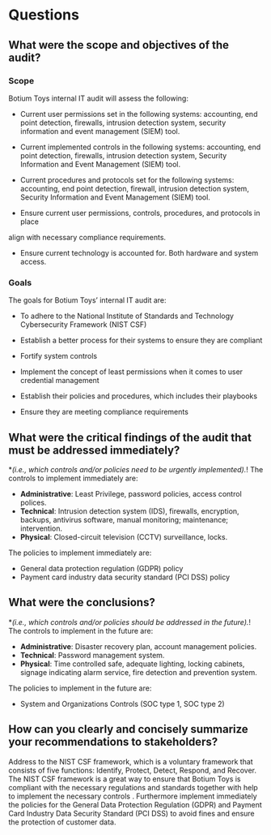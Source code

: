 # Questions

## What were the scope and objectives of the audit?

### Scope

Botium Toys internal IT audit will assess the following:
- Current user permissions set in the following systems: accounting, end point
detection, firewalls, intrusion detection system, security information and event
management (SIEM) tool.

- Current implemented controls in the following systems: accounting, end point
detection, firewalls, intrusion detection system, Security Information and Event
Management (SIEM) tool.

- Current procedures and protocols set for the following systems: accounting,
end point detection, firewall, intrusion detection system, Security Information
and Event Management (SIEM) tool.

- Ensure current user permissions, controls, procedures, and protocols in place

align with necessary compliance requirements.
- Ensure current technology is accounted for. Both hardware and system access.

### Goals
The goals for Botium Toys’ internal IT audit are:

- To adhere to the National Institute of Standards and Technology Cybersecurity
Framework (NIST CSF)

- Establish a better process for their systems to ensure they are compliant

- Fortify system controls

- Implement the concept of least permissions when it comes to user credential
management

- Establish their policies and procedures, which includes their playbooks

- Ensure they are meeting compliance requirements

## What were the critical findings of the audit that must be addressed immediately?
*_(i.e., which controls and/or policies need to be urgently implemented)._!
The controls to implement immediately are:
- **Administrative**: Least Privilege, password policies, access control polices.
- **Technical**: Intrusion detection system (IDS), firewalls, encryption, backups, antivirus software, manual monitoring; maintenance; intervention.
- **Physical**: Closed-circuit television (CCTV) surveillance, locks.

The policies to implement immediately are:
- General data protection regulation (GDPR) policy
- Payment card industry data security standard (PCI DSS) policy


## What were the conclusions?
*_(i.e., which controls and/or policies should be addressed in the future)._!
The controls to implement in the future are:
- **Administrative**: Disaster recovery plan, account management policies.
- **Technical**: Password management system.
- **Physical**: Time controlled safe, adequate lighting, locking cabinets, signage indicating alarm service, fire detection and prevention system.

The policies to implement in the future are:
- System and Organizations Controls (SOC type 1, SOC type 2)


## How can you clearly and concisely summarize your recommendations to stakeholders?

Address to the NIST CSF framework, which is a voluntary framework that consists of five functions: Identify, Protect, Detect, Respond, and Recover. The NIST CSF framework is a great way to ensure that Botium Toys is compliant with the necessary regulations and standards together with help to implement the necessary controls . Furthermore implement immediately the policies for the General Data Protection Regulation (GDPR) and Payment Card Industry Data Security Standard (PCI DSS) to avoid fines and ensure the protection of customer data.